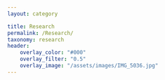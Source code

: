 ```yaml
--- 
layout: category

title: Research
permalink: /Research/
taxonomy: research
header:
    overlay_color: "#000"
    overlay_filter: "0.5"
    overlay_image: "/assets/images/IMG_5036.jpg" 
---
```


